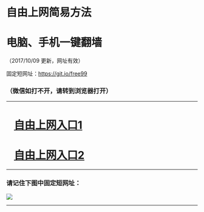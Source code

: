 ﻿# 自由上网简易方法

# 电脑、手机一键翻墙

（2017/10/09 更新，网址有效）

固定短网址：https://git.io/free99

### （微信如打不开，请转到浏览器打开）


***





# &nbsp;&nbsp; <a href="http://ft1773614697.fwq-tz-1001.info/fwqtz01.html?t=100900122642 " target="_blank">自由上网入口1</a>
# &nbsp;&nbsp; <a href="http://ft1994331500.fwq-tz-1002.info/fwqtz02.html?t=100900126355 " target="_blank">自由上网入口2</a>
***

### 请记住下图中固定短网址：

<img src="https://s3-us-west-2.amazonaws.com/fwq-1001/yjfq-20170905okok.png" /> 


***

